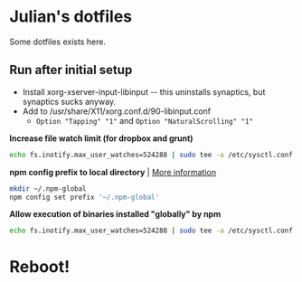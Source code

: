 # Julian's dotfiles

Some dotfiles exists here.

## Run after initial setup
  * Install xorg-xserver-input-libinput -- this uninstalls synaptics, but synaptics sucks anyway.
  * Add to /usr/share/X11/xorg.conf.d/90-libinput.conf
    * `Option "Tapping" "1"` and `Option "NaturalScrolling" "1"`

**Increase file watch limit (for dropbox and grunt)**

``` bash
echo fs.inotify.max_user_watches=524288 | sudo tee -a /etc/sysctl.conf && sudo sysctl -p
```

**npm config prefix to local directory** |
[More information](https://docs.npmjs.com/getting-started/fixing-npm-permissions#option-2-change-npms-default-directory-to-another-directory)

``` bash
mkdir ~/.npm-global
npm config set prefix '~/.npm-global'
```

**Allow execution of binaries installed "globally" by npm**

``` bash
echo fs.inotify.max_user_watches=524288 | sudo tee -a /etc/sysctl.conf && sudo sysctl -p`
```

# Reboot!
